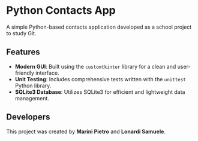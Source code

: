 # Python Contacts App  

A simple Python-based contacts application developed as a school project to study Git.  

## Features  
- **Modern GUI**: Built using the `customtkinter` library for a clean and user-friendly interface.  
- **Unit Testing**: Includes comprehensive tests written with the `unittest` Python library.  
- **SQLite3 Database**: Utilizes SQLite3 for efficient and lightweight data management.  

## Developers  
This project was created by **Marini Pietro** and **Lonardi Samuele**.  

